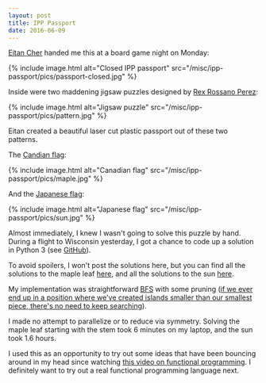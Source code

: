 ```yaml
---
layout: post
title: IPP Passport
date: 2016-06-09
---
```


[Eitan Cher](http://www.eitancher.com/) handed me this at a board game night on Monday:

{% include image.html alt="Closed IPP passport" src="/misc/ipp-passport/pics/passport-closed.jpg" %}

Inside were two maddening jigsaw puzzles designed by
[Rex Rossano Perez](http://www.twistypuzzles.com/cgi-bin/pdb-search.cgi?act=inv&key=392):

{% include image.html alt="Jigsaw puzzle" src="/misc/ipp-passport/pics/pattern.jpg" %}

Eitan created a beautiful laser cut plastic passport out of these two patterns.

The [Candian flag](https://en.wikipedia.org/wiki/Flag_of_Canada):

{% include image.html alt="Canadian flag" src="/misc/ipp-passport/pics/maple.jpg" %}

And the [Japanese flag](https://en.wikipedia.org/wiki/Flag_of_Japan):

{% include image.html alt="Japanese flag" src="/misc/ipp-passport/pics/sun.jpg" %}

Almost immediately, I knew I wasn't going to solve this puzzle by hand. During a flight to Wisconsin yesterday, I got a chance to code up a solution in Python 3
(see [GitHub](https://github.com/jfly/jfly.github.io/tree/master/misc/ipp-passport#ipp-passport)).

To avoid spoilers, I won't post the solutions here, but you can find all the
solutions to the maple leaf
[here](https://github.com/jfly/jfly.github.io/blob/master/misc/ipp-passport/maples.txt),
and all the solutions to the sun
[here](https://github.com/jfly/jfly.github.io/blob/master/misc/ipp-passport/suns.txt).

My implementation was straightforward [BFS](https://github.com/jfly/jfly.github.io/blob/4e6b0d37fece47359ac48c02a33e796516bf85ed/misc/ipp-passport/search.py#L13-L17)
with some pruning
([if we ever end up in a position where we've created islands smaller than our smallest piece, there's no need to keep searching](https://github.com/jfly/jfly.github.io/blob/4e6b0d37fece47359ac48c02a33e796516bf85ed/misc/ipp-passport/board.py#L74-L85)).

I made no attempt to parallelize or to reduce via symmetry. Solving the maple
leaf starting with the stem took 6 minutes on my laptop, and the sun took 1.6
hours.

I used this as an opportunity to
try out some ideas that have been bouncing around in my head
since watching [this video on functional programming](https://skillsmatter.com/skillscasts/4971-domain-driven-design-with-scott-wlaschin).
I definitely want to try out a real functional programming language next.

